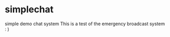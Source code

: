 simplechat
==========

simple  demo chat system
This is a test of the emergency broadcast system : )
